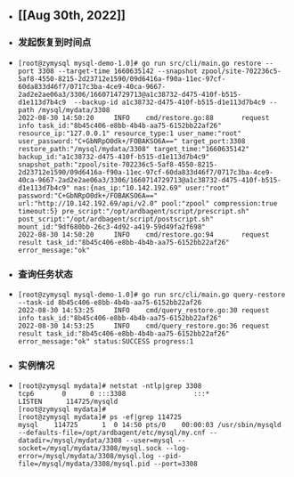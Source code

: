 - ## [[Aug 30th, 2022]]
- ### 发起恢复到时间点
- ```
  [root@zymysql mysql-demo-1.0]# go run src/cli/main.go restore --port 3308 --target-time 1660635142 --snapshot zpool/site-702236c5-5af8-4550-8215-2d23712e1590/09d6416a-f90a-11ec-97cf-60da833d46f7/0717c3ba-4ce9-40ca-9667-2ad2e2ae06a3/3306/1660714729713@a1c38732-d475-410f-b515-d1e113d7b4c9  --backup-id a1c38732-d475-410f-b515-d1e113d7b4c9 --path /mysql/mydata/3308
  2022-08-30 14:50:20     INFO    cmd/restore.go:88       request info task_id:"8b45c406-e8bb-4b4b-aa75-6152bb22af26" resource_ip:"127.0.0.1" resource_type:1 user_name:"root" user_password:"C+GbNRpO0dk+/FOBAKSO6A==" target_port:3308 restore_path:"/mysql/mydata/3308" target_time:"1660635142" backup_id:"a1c38732-d475-410f-b515-d1e113d7b4c9" snapshot_path:"zpool/site-702236c5-5af8-4550-8215-2d23712e1590/09d6416a-f90a-11ec-97cf-60da833d46f7/0717c3ba-4ce9-40ca-9667-2ad2e2ae06a3/3306/1660714729713@a1c38732-d475-410f-b515-d1e113d7b4c9" nas:{nas_ip:"10.142.192.69" user:"root" password:"C+GbNRpO0dk+/FOBAKSO6A==" url:"http://10.142.192.69/api/v2.0" pool:"zpool" compression:true timeout:5} pre_script:"/opt/ardbagent/script/prescript.sh" post_script:"/opt/ardbagent/script/postscript.sh" mount_id:"9df680bb-26c3-4d92-a419-59d49fa2f698"
  2022-08-30 14:50:20     INFO    cmd/restore.go:94       request result task_id:"8b45c406-e8bb-4b4b-aa75-6152bb22af26" error_message:"ok"
  ```
- ### 查询任务状态
- ```
  [root@zymysql mysql-demo-1.0]# go run src/cli/main.go query-restore --task-id 8b45c406-e8bb-4b4b-aa75-6152bb22af26
  2022-08-30 14:53:25     INFO    cmd/query_restore.go:30 request info task_id:"8b45c406-e8bb-4b4b-aa75-6152bb22af26"
  2022-08-30 14:53:25     INFO    cmd/query_restore.go:36 request result task_id:"8b45c406-e8bb-4b4b-aa75-6152bb22af26" error_message:"ok" status:SUCCESS progress:1
  ```
- ### 实例情况
- ```
  [root@zymysql mydata]# netstat -ntlp|grep 3308
  tcp6       0      0 :::3308                 :::*                    LISTEN      114725/mysqld
  [root@zymysql mydata]#
  [root@zymysql mydata]# ps -ef|grep 114725
  mysql    114725      1  0 14:50 pts/0    00:00:03 /usr/sbin/mysqld --defaults-file=/opt/ardbagent/etc/mysql/my.cnf --datadir=/mysql/mydata/3308 --user=mysql --socket=/mysql/mydata/3308/mysql.sock --log-error=/mysql/mydata/3308/mysql.log --pid-file=/mysql/mydata/3308/mysql.pid --port=3308
  
  ```